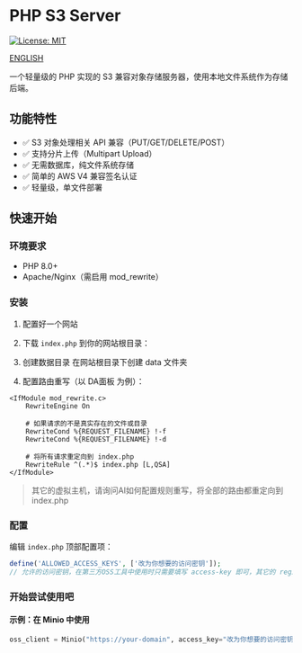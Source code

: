 # PHP S3 Server


[![License: MIT](https://img.shields.io/badge/License-MIT-blue.svg)](https://opensource.org/licenses/MIT)

[ENGLISH](./README-en.md)

一个轻量级的 PHP 实现的 S3 兼容对象存储服务器，使用本地文件系统作为存储后端。

## 功能特性

- ✅ S3 对象处理相关 API 兼容（PUT/GET/DELETE/POST）
- ✅ 支持分片上传（Multipart Upload）
- ✅ 无需数据库，纯文件系统存储
- ✅ 简单的 AWS V4 兼容签名认证
- ✅ 轻量级，单文件部署


## 快速开始

### 环境要求

- PHP 8.0+
- Apache/Nginx（需启用 mod_rewrite）


### 安装

1. 配置好一个网站

2. 下载 `index.php` 到你的网站根目录：

3. 创建数据目录
在网站根目录下创建 data 文件夹

4. 配置路由重写（以 DA面板 为例）：
```网站根目录下 创建 .htaccess 写入以下命令
<IfModule mod_rewrite.c>
    RewriteEngine On

    # 如果请求的不是真实存在的文件或目录
    RewriteCond %{REQUEST_FILENAME} !-f
    RewriteCond %{REQUEST_FILENAME} !-d

    # 将所有请求重定向到 index.php
    RewriteRule ^(.*)$ index.php [L,QSA]
</IfModule>

```
> 其它的虚拟主机，请询问AI如何配置规则重写，将全部的路由都重定向到 index.php

### 配置

编辑 `index.php` 顶部配置项：
```php
define('ALLOWED_ACCESS_KEYS', ['改为你想要的访问密钥']);  
// 允许的访问密钥，在第三方OSS工具中使用时只需要填写 access-key 即可，其它的 region 和 secret-key 随意填写

```


### 开始尝试使用吧

#### 示例：在 Minio 中使用

```python
oss_client = Minio("https://your-domain", access_key="改为你想要的访问密钥", secret_key="*", secure=True)

```